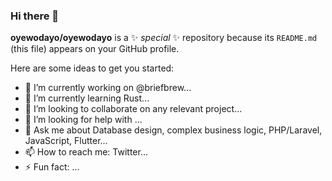 ### Hi there 👋


**oyewodayo/oyewodayo** is a ✨ _special_ ✨ repository because its `README.md` (this file) appears on your GitHub profile.

Here are some ideas to get you started:

- 🔭 I’m currently working on @briefbrew...
- 🌱 I’m currently learning Rust...
- 👯 I’m looking to collaborate on any relevant project...
- 🤔 I’m looking for help with ...
- 💬 Ask me about Database design, complex business logic, PHP/Laravel, JavaScript, Flutter...
- 📫 How to reach me:  Twitter...
- ⚡ Fun fact: ...
